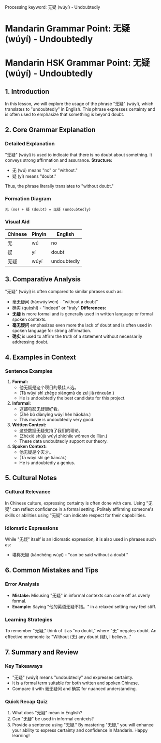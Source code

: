 Processing keyword: 无疑 (wúyí) - Undoubtedly
# Mandarin Grammar Point: 无疑 (wúyí) - Undoubtedly
# Mandarin HSK Grammar Point: 无疑 (wúyí) - Undoubtedly
## 1. Introduction
In this lesson, we will explore the usage of the phrase "无疑" (wúyí), which translates to "undoubtedly" in English. This phrase expresses certainty and is often used to emphasize that something is beyond doubt.
## 2. Core Grammar Explanation
### Detailed Explanation
"无疑" (wúyí) is used to indicate that there is no doubt about something. It conveys strong affirmation and assurance.
**Structure:**
- 无 (wú) means "no" or "without."
- 疑 (yí) means "doubt."
  
Thus, the phrase literally translates to "without doubt."
### Formation Diagram
```
无 (no) + 疑 (doubt) = 无疑 (undoubtedly)
```
### Visual Aid
| Chinese    | Pinyin | English      |
|------------|--------|--------------|
| 无         | wú     | no           |
| 疑         | yí     | doubt        |
| 无疑       | wúyí   | undoubtedly   |
## 3. Comparative Analysis
"无疑" (wúyí) is often compared to similar phrases such as:
- 毫无疑问 (háowúyíwèn) - "without a doubt"
- 确实 (quèshí) - "indeed" or "truly"
**Differences:**
- **无疑** is more formal and is generally used in written language or formal spoken contexts.
- **毫无疑问** emphasizes even more the lack of doubt and is often used in spoken language for strong affirmation.
- **确实** is used to affirm the truth of a statement without necessarily addressing doubt.
## 4. Examples in Context
### Sentence Examples
1. **Formal:**
   - 他无疑是这个项目的最佳人选。
   - (Tā wúyí shì zhège xiàngmù de zuì jiā rénxuǎn.)
   - He is undoubtedly the best candidate for this project.
2. **Informal:**
   - 这部电影无疑很好看。
   - (Zhè bù diànyǐng wúyí hěn hǎokàn.)
   - This movie is undoubtedly very good.
3. **Written Context:**
   - 这些数据无疑支持了我们的理论。
   - (Zhèxiē shùjù wúyí zhīchíle wǒmen de lǐlùn.)
   - These data undoubtedly support our theory.
4. **Spoken Context:**
   - 他无疑是个天才。
   - (Tā wúyí shì gè tiāncái.)
   - He is undoubtedly a genius.
## 5. Cultural Notes
### Cultural Relevance
In Chinese culture, expressing certainty is often done with care. Using "无疑" can reflect confidence in a formal setting. Politely affirming someone's skills or abilities using "无疑" can indicate respect for their capabilities.
### Idiomatic Expressions
While "无疑" itself is an idiomatic expression, it is also used in phrases such as:
- 堪称无疑 (kānchēng wúyí) - "can be said without a doubt."
## 6. Common Mistakes and Tips
### Error Analysis
- **Mistake:** Misusing "无疑" in informal contexts can come off as overly formal.
- **Example:** Saying "他的英语无疑不错。" in a relaxed setting may feel stiff.
### Learning Strategies
To remember "无疑," think of it as "no doubt," where "无" negates doubt. An effective mnemonic is: "Without (无) any doubt (疑), I believe..."
## 7. Summary and Review
### Key Takeaways
- "无疑" (wúyí) means "undoubtedly" and expresses certainty.
- It is a formal term suitable for both written and spoken Chinese.
- Compare it with 毫无疑问 and 确实 for nuanced understanding.
### Quick Recap Quiz
1. What does "无疑" mean in English?
2. Can "无疑" be used in informal contexts?
3. Provide a sentence using "无疑."
By mastering "无疑," you will enhance your ability to express certainty and confidence in Mandarin. Happy learning!
